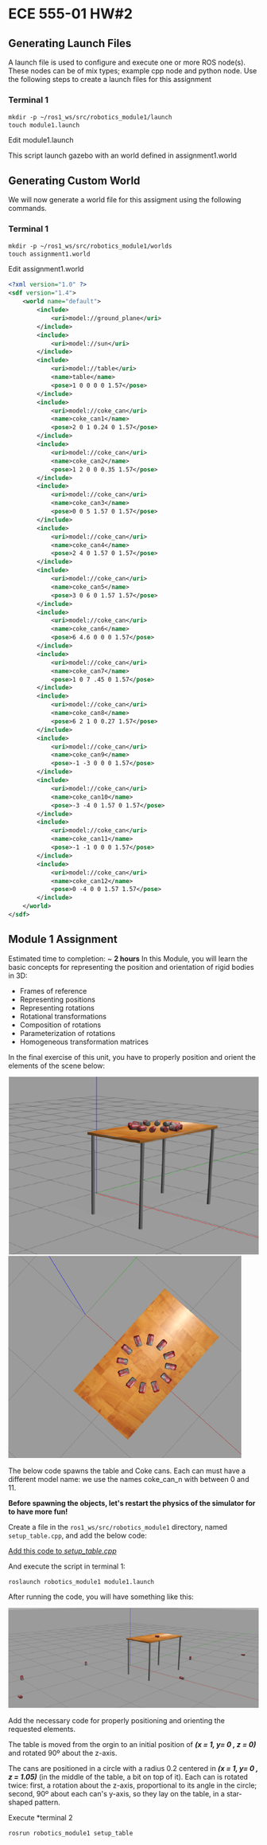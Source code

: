 # ECE 555-01 HW#2

## Generating Launch Files

A launch file is used to configure and execute one or more ROS node(s). These nodes can be of mix types; example cpp
node and python node.
Use the following steps to create a launch files for this assignment

### Terminal 1

```commandline
mkdir -p ~/ros1_ws/src/robotics_module1/launch
touch module1.launch
```

Edit module1.launch

This script launch gazebo with an world defined in assignment1.world

## Generating Custom World

We will now generate a world file for this assigment using the following commands.

### Terminal 1

```commandline
mkdir -p ~/ros1_ws/src/robotics_module1/worlds
touch assignment1.world
```

Edit assignment1.world

```xml
<?xml version="1.0" ?>
<sdf version="1.4">
    <world name="default">
        <include>
            <uri>model://ground_plane</uri>
        </include>
        <include>
            <uri>model://sun</uri>
        </include>
        <include>
            <uri>model://table</uri>
            <name>table</name>
            <pose>1 0 0 0 0 1.57</pose>
        </include>
        <include>
            <uri>model://coke_can</uri>
            <name>coke_can1</name>
            <pose>2 0 1 0.24 0 1.57</pose>
        </include>
        <include>
            <uri>model://coke_can</uri>
            <name>coke_can2</name>
            <pose>1 2 0 0 0.35 1.57</pose>
        </include>
        <include>
            <uri>model://coke_can</uri>
            <name>coke_can3</name>
            <pose>0 0 5 1.57 0 1.57</pose>
        </include>
        <include>
            <uri>model://coke_can</uri>
            <name>coke_can4</name>
            <pose>2 4 0 1.57 0 1.57</pose>
        </include>
        <include>
            <uri>model://coke_can</uri>
            <name>coke_can5</name>
            <pose>3 0 6 0 1.57 1.57</pose>
        </include>
        <include>
            <uri>model://coke_can</uri>
            <name>coke_can6</name>
            <pose>6 4.6 0 0 0 1.57</pose>
        </include>
        <include>
            <uri>model://coke_can</uri>
            <name>coke_can7</name>
            <pose>1 0 7 .45 0 1.57</pose>
        </include>
        <include>
            <uri>model://coke_can</uri>
            <name>coke_can8</name>
            <pose>6 2 1 0 0.27 1.57</pose>
        </include>
        <include>
            <uri>model://coke_can</uri>
            <name>coke_can9</name>
            <pose>-1 -3 0 0 0 1.57</pose>
        </include>
        <include>
            <uri>model://coke_can</uri>
            <name>coke_can10</name>
            <pose>-3 -4 0 1.57 0 1.57</pose>
        </include>
        <include>
            <uri>model://coke_can</uri>
            <name>coke_can11</name>
            <pose>-1 -1 0 0 0 1.57</pose>
        </include>
        <include>
            <uri>model://coke_can</uri>
            <name>coke_can12</name>
            <pose>0 -4 0 0 1.57 1.57</pose>
        </include>
    </world>
</sdf>
```

## Module 1 Assignment

Estimated time to completion: ~ **2 hours**
In this Module, you will learn the basic concepts for representing the position and orientation of rigid bodies in 3D:
* Frames of reference
* Representing positions
* Representing rotations
* Rotational transformations
* Composition of rotations
* Parameterization of rotations
* Homogeneous transformation matrices

In the final exercise of this unit, you have to properly position and orient the elements of the scene below:  

![img_2.png](img_2.png) ![img_3.png](img_3.png)

The below code spawns the table and Coke cans. Each can must have a different model name: we use the names coke_can_n with between 0 and 11.  

**Before spawning the objects, let's restart the physics of the simulator for to have more fun!**  


Create a file in the `ros1_ws/src/robotics_module1` directory, named `setup_table.cpp`, and add the below code:  

[Add this code to *setup_table.cpp*](setup_table.cpp)

And execute the script in terminal 1:

```commandline
roslaunch robotics_module1 module1.launch
```

After running the code, you will have something like this:

![img_4.png](img_4.png)

Add the necessary code for properly positioning and orienting the requested elements.  

The table is moved from the orgin to an initial position of **_(x = 1, y= 0 , z = 0)_** and rotated 90º about the z-axis.

The cans are positioned in a circle with a radius 0.2 centered in **_(x = 1, y= 0 , z = 1.05)_** (in the middle of the table, a bit on top of it). Each can is rotated twice: first, a rotation about the z-axis, proportional to its angle in the circle; second, 90º about each can's y-axis, so they lay on the table, in
a star-shaped pattern.

Execute *terminal 2

```commandline
rosrun robotics_module1 setup_table
```
